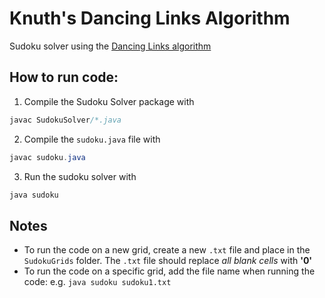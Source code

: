 # Knuth's Dancing Links Algorithm
Sudoku solver using the [Dancing Links algorithm](https://www.ocf.berkeley.edu/~jchu/publicportal/sudoku/0011047.pdf)  
## How to run code:
1. Compile the Sudoku Solver package with
```java
javac SudokuSolver/*.java
```
2. Compile the `sudoku.java` file with
```java
javac sudoku.java
```
3. Run the sudoku solver with
```java
java sudoku
```

## Notes
- To run the code on a new grid, create a new `.txt` file and place in the `SudokuGrids` folder. The `.txt` file should replace *all blank cells* with **'0'**
- To run the code on a specific grid, add the file name when running the code: e.g.
`java sudoku sudoku1.txt`


